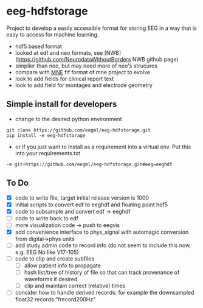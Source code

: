 # eeg-hdfstorage

Project to develop a easily accessible format for storing EEG in a way that is easy to access for machine learning.

- hdf5 based format
- looked at edf and neo formats, see [NWB](https://github.com/NeurodataWithoutBorders NWB github page)
- simplier than neo, but may need more of neo's strucures
- compare with [MNE](http://martinos.org/mne/stable/index.html) fif format of mne project to evolve
- look to add fields for clinical report text
- look to add field for montages and electrode geometry


## Simple install for developers
- change to the desired python environment
```
git clone https://github.com/eegml/eeg-hdfstorage.git 
pip install -e eeg-hdfstorage
```
- or if you just want to install as a requirement into a virtual env. Put this into your requirements.txt
```
-e git+https://github.com/eegml/eeg-hdfstorage.git#eeg=eeghdf
```
## To Do

- [x] code to write file, target initial release version is 1000
- [X] initial scripts to convert edf to eeghdf and floating point hdf5
- [x] code to subsample and convert edf -> eeghdf
- [ ] code to write back to edf
- [ ] more visualization code -> push to eegvis
- [x] add convenience interface to phys_signal with automagic conversion from digital->phys units
- [ ] add study admin code to record info (do not seem to include this now, e.g. EEG No like V17-105)
- [ ] code to clip and create subfiles
  - [ ] allow patient info to propagate
  - [ ] hash list/tree of history of file so that can track provenance of waveforms if desired
  - [ ] clip and maintain correct (relative) times
- [ ] consider how to handle derived records: for example the downsampled float32 records "frecord200Hz" 

